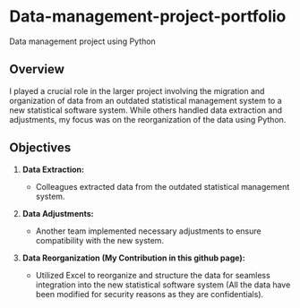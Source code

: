 # Data-management-project-portfolio
Data management project using Python


## Overview

I played a crucial role in the larger project involving the migration and organization of data from an outdated statistical management system to a new statistical software system. While others handled data extraction and adjustments, my focus was on the reorganization of the data using Python.

## Objectives

1. **Data Extraction:**
   - Colleagues extracted data from the outdated statistical management system.

2. **Data Adjustments:**
   - Another team implemented necessary adjustments to ensure compatibility with the new system.

3. **Data Reorganization (My Contribution in this github page):**
   - Utilized Excel to reorganize and structure the data for seamless integration into the new statistical software system (All the data have been modified for security reasons as they are confidentials).
